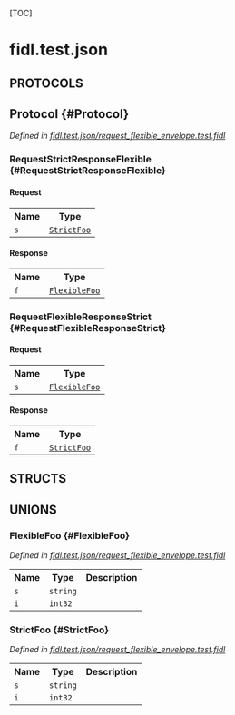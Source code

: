 [TOC]

# fidl.test.json


## **PROTOCOLS**

## Protocol {#Protocol}
*Defined in [fidl.test.json/request_flexible_envelope.test.fidl](https://fuchsia.googlesource.com/fuchsia/+/master/request_flexible_envelope.test.fidl#13)*


### RequestStrictResponseFlexible {#RequestStrictResponseFlexible}


#### Request
<table>
    <tr><th>Name</th><th>Type</th></tr>
    <tr>
            <td><code>s</code></td>
            <td>
                <code><a class='link' href='#StrictFoo'>StrictFoo</a></code>
            </td>
        </tr></table>


#### Response
<table>
    <tr><th>Name</th><th>Type</th></tr>
    <tr>
            <td><code>f</code></td>
            <td>
                <code><a class='link' href='#FlexibleFoo'>FlexibleFoo</a></code>
            </td>
        </tr></table>

### RequestFlexibleResponseStrict {#RequestFlexibleResponseStrict}


#### Request
<table>
    <tr><th>Name</th><th>Type</th></tr>
    <tr>
            <td><code>s</code></td>
            <td>
                <code><a class='link' href='#FlexibleFoo'>FlexibleFoo</a></code>
            </td>
        </tr></table>


#### Response
<table>
    <tr><th>Name</th><th>Type</th></tr>
    <tr>
            <td><code>f</code></td>
            <td>
                <code><a class='link' href='#StrictFoo'>StrictFoo</a></code>
            </td>
        </tr></table>



## **STRUCTS**







## **UNIONS**

### FlexibleFoo {#FlexibleFoo}
*Defined in [fidl.test.json/request_flexible_envelope.test.fidl](https://fuchsia.googlesource.com/fuchsia/+/master/request_flexible_envelope.test.fidl#3)*


<table>
    <tr><th>Name</th><th>Type</th><th>Description</th></tr><tr>
            <td><code>s</code></td>
            <td>
                <code>string</code>
            </td>
            <td></td>
        </tr><tr>
            <td><code>i</code></td>
            <td>
                <code>int32</code>
            </td>
            <td></td>
        </tr></table>

### StrictFoo {#StrictFoo}
*Defined in [fidl.test.json/request_flexible_envelope.test.fidl](https://fuchsia.googlesource.com/fuchsia/+/master/request_flexible_envelope.test.fidl#8)*


<table>
    <tr><th>Name</th><th>Type</th><th>Description</th></tr><tr>
            <td><code>s</code></td>
            <td>
                <code>string</code>
            </td>
            <td></td>
        </tr><tr>
            <td><code>i</code></td>
            <td>
                <code>int32</code>
            </td>
            <td></td>
        </tr></table>








